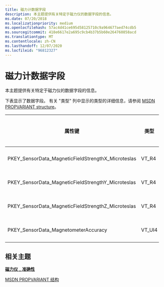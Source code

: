 ```yaml
---
title: 磁力计数据字段
description: 本主题提供有关特定于磁力仪的数据字段的信息。
ms.date: 07/20/2018
ms.localizationpriority: medium
ms.openlocfilehash: 57ac4d41ce695d58125710c9a964677aed74cdb5
ms.sourcegitcommit: 418e6617e2a695c9cb4b37b5b60e264760858acd
ms.translationtype: MT
ms.contentlocale: zh-CN
ms.lasthandoff: 12/07/2020
ms.locfileid: "96812327"
---
```

# <a name="magnetometer-data-fields"></a>磁力计数据字段


本主题提供有关特定于磁力仪的数据字段的信息。

下表显示了数据字段。 有关 "类型" 列中显示的类型的详细信息，请参阅 [MSDN PROPVARIANT structure](/windows/win32/api/propidlbase/ns-propidlbase-propvariant)。

|属性键|类型|必需/可选|说明|
|--|--|--|--|
|PKEY_SensorData_MagneticFieldStrengthX_Microteslas|VT_R4|必须|Microteslas 中的 x 轴磁性字段。 校准此设备是为了考虑设备机箱的磁性效果。|
|PKEY_SensorData_MagneticFieldStrengthY_Microteslas|VT_R4|必须|Microteslas 中的 y 轴磁性字段。 校准此设备是为了考虑设备机箱的磁性效果。|
|PKEY_SensorData_MagneticFieldStrengthZ_Microteslas|VT_R4|必须|Microteslas 中的 z 轴磁性字段。 校准此设备是为了考虑设备机箱的磁性效果。|
|PKEY_SensorData_MagnetometerAccuracy|VT_UI4|必须|磁力仪传感器的准确性。 有关有效值的详细信息，请参阅 [<strong>MAGNETOMETER_ACCURACY</strong>](/windows-hardware/drivers/ddi/sensorsdef/ne-sensorsdef-magnetometer_accuracy)。|

 

## <a name="related-topics"></a>相关主题


[**磁力仪 \_ 准确性**](/windows-hardware/drivers/ddi/sensorsdef/ne-sensorsdef-magnetometer_accuracy)

[MSDN PROPVARIANT 结构](/windows/win32/api/propidlbase/ns-propidlbase-propvariant)

